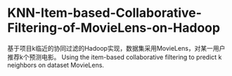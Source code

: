 # KNN-Item-based-Collaborative-Filtering-of-MovieLens-on-Hadoop
基于项目k临近的协同过滤的Hadoop实现，数据集采用MovieLens，对某一用户推荐k个预测电影。 Using the item-based collaborative filtering to predict k neighbors on dataset MovieLens.
